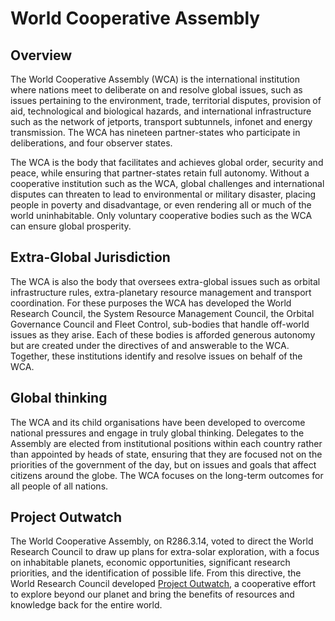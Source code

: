 # World Cooperative Assembly

## Overview

The World Cooperative Assembly (WCA) is the international institution where nations meet to deliberate on and resolve global issues, such as issues pertaining to the environment, trade, territorial disputes, provision of aid, technological and biological hazards, and international infrastructure such as the network of jetports, transport subtunnels, infonet and energy transmission.  The WCA has nineteen partner-states who participate in deliberations, and four observer states.

The WCA is the body that facilitates and achieves global order, security and peace, while ensuring that partner-states retain full autonomy.  Without a cooperative institution such as the WCA, global challenges and international disputes can threaten to lead to environmental or military disaster, placing people in poverty and disadvantage, or even rendering all or much of the world uninhabitable.  Only voluntary cooperative bodies such as the WCA can ensure global prosperity.

## Extra-Global Jurisdiction

The WCA is also the body that oversees extra-global issues such as orbital infrastructure rules, extra-planetary resource management and transport coordination.  For these purposes the WCA has developed the World Research Council, the System Resource Management Council, the Orbital Governance Council and Fleet Control, sub-bodies that handle off-world issues as they arise.  Each of these bodies is afforded generous autonomy but are created under the directives of and answerable to the WCA.  Together, these institutions identify and resolve issues on behalf of the WCA.

## Global thinking

The WCA and its child organisations have been developed to overcome national pressures and engage in truly global thinking.  Delegates to the Assembly are elected from institutional positions within each country rather than appointed by heads of state, ensuring that they are focused not on the priorities of the government of the day, but on issues and goals that affect citizens around the globe.  The WCA focuses on the long-term outcomes for all people of all nations.

## Project Outwatch

The World Cooperative Assembly, on R286.3.14, voted to direct the World Research Council to draw up plans for extra-solar exploration, with a focus on inhabitable planets, economic opportunities, significant research priorities, and the identification of possible life.  From this directive, the World Research Council developed [Project Outwatch](content/wrc_projectoutwatch_overview.md), a cooperative effort to explore beyond our planet and bring the benefits of resources and knowledge back for the entire world.
